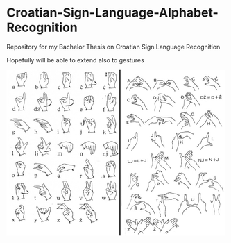 # Croatian-Sign-Language-Alphabet-Recognition
Repository for my Bachelor Thesis on Croatian Sign Language Recognition

Hopefully will be able to extend also to gestures

![alt text](https://github.com/ntomazin/Croatian-Sign-Language-Alphabet-Recognition/blob/master/znakovni-jezik-abeceda.jpg)
